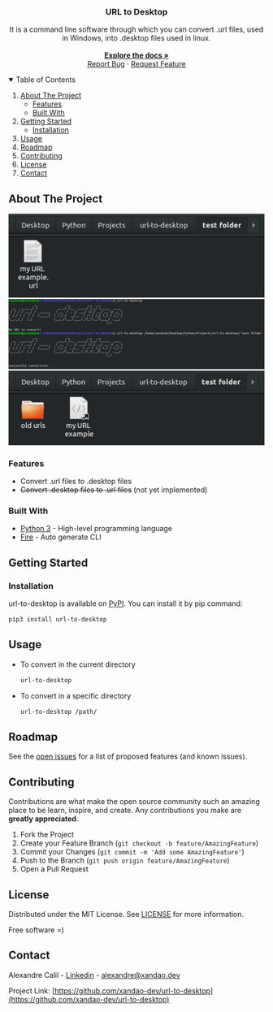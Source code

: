 <br />
<p align="center">
  <h3 align="center">URL to Desktop</h3>

  <p align="center">
    It is a command line software through which you can convert .url files, used in Windows, into .desktop files used in linux.
    <br />
	<br />
    <a href="https://github.com/xandao-dev/url-to-desktop"><strong>Explore the docs »</strong></a>
    <br />
    <a href="https://github.com/xandao-dev/url-to-desktop/issue">Report Bug</a>
    ·
    <a href="https://github.com/xandao-dev/url-to-desktop/issues">Request Feature</a>
  </p>
</p>


<!-- TABLE OF CONTENTS -->
<details open="open">
  <summary>Table of Contents</summary>
  <ol>
    <li>
      <a href="#about-the-project">About The Project</a>
      <ul>
        <li><a href="#features">Features</a></li>
        <li><a href="#built-with">Built With</a></li>
      </ul>
    </li>
    <li>
      <a href="#getting-started">Getting Started</a>
      <ul>
        <li><a href="#installation">Installation</a></li>
      </ul>
    </li>
    <li><a href="#usage">Usage</a></li>
    <li><a href="#roadmap">Roadmap</a></li>
    <li><a href="#contributing">Contributing</a></li>
    <li><a href="#license">License</a></li>
    <li><a href="#contact">Contact</a></li>
  </ol>
</details>


<!-- ABOUT THE PROJECT -->
## About The Project

<div align="center">
  <a href="https://github.com/xandao-dev/url-to-desktop">
    <img src="./images/before-conversion.png"><br>
	<img src="./images/converting.png"><br>
	<img src="./images/after-conversion.png"><br>
  </a>
</div>

### Features

* Convert .url files to .desktop files
* ~~Convert .desktop files to .url files~~ (not yet implemented)

### Built With

* [Python 3](https://www.python.org/) - High-level programming language
* [Fire](https://github.com/google/python-fire) - Auto generate CLI

## Getting Started

### Installation

url-to-desktop is available on [PyPI](https://pypi.org/project/url-to-desktop/). You can install it by pip command: 

```bash
pip3 install url-to-desktop
```

## Usage

* To convert in the current directory 
	```bash
	url-to-desktop
	```
* To convert in a specific directory
	```bash 
	url-to-desktop /path/
	```

## Roadmap

See the [open issues](https://github.com/xandao-dev/url-to-desktop/issues) for a list of proposed features (and known issues).

## Contributing

Contributions are what make the open source community such an amazing place to be learn, inspire, and create. Any contributions you make are **greatly appreciated**.

1. Fork the Project
2. Create your Feature Branch (`git checkout -b feature/AmazingFeature`)
3. Commit your Changes (`git commit -m 'Add some AmazingFeature'`)
4. Push to the Branch (`git push origin feature/AmazingFeature`)
5. Open a Pull Request

<!-- LICENSE -->
## License

Distributed under the MIT License. See [LICENSE](./LICENSE.md) for more information.

Free software =)

<!-- CONTACT -->
## Contact

Alexandre Calil - [Linkedin](https://www.linkedin.com/in/xandao-dev/) - [alexandre@xandao.dev](mailto:alexandre@xandao.dev)

Project Link: [https://github.com/xandao-dev/url-to-desktop](https://github.com/xandao-dev/url-to-desktop)
